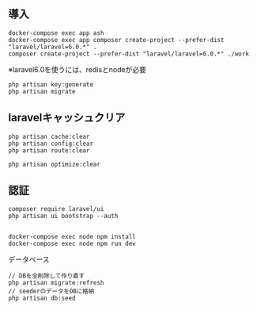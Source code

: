## 導入

```
docker-compose exec app ash
docker-compose exec app composer create-project --prefer-dist "laravel/laravel=6.0.*" .
composer create-project --prefer-dist "laravel/laravel=6.0.*" ./work
```
※laravel6.0を使うには、redisとnodeが必要

```
php artisan key:generate
php artisan migrate
```

## laravelキャッシュクリア


```
php artisan cache:clear
php artisan config:clear
php artisan route:clear

php artisan optimize:clear

```

## 認証
``` 
composer require laravel/ui
php artisan ui bootstrap --auth


docker-compose exec node npm install
docker-compose exec node npm run dev

```

データベース
```
// DBを全削除して作り直す
php artisan migrate:refresh
// seederのデータをDBに格納
php artisan db:seed

```